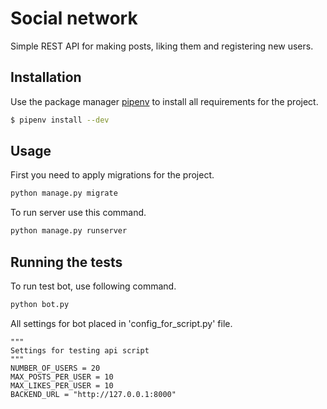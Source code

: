 # Social network

Simple REST API for making posts, liking them and registering new users.

## Installation

Use the package manager [pipenv](https://pipenv.pypa.io/en/latest/) to install all requirements for the project.

``` bash
$ pipenv install --dev
```

## Usage
First you need to apply migrations for the project.

``` bash
python manage.py migrate
```
To run server use this command.

``` bash
python manage.py runserver
```

## Running the tests

To run test bot, use following command.

``` bash
python bot.py
```

All settings for bot placed in 'config_for_script.py' file.

```
"""
Settings for testing api script
"""
NUMBER_OF_USERS = 20
MAX_POSTS_PER_USER = 10
MAX_LIKES_PER_USER = 10
BACKEND_URL = "http://127.0.0.1:8000"
```

